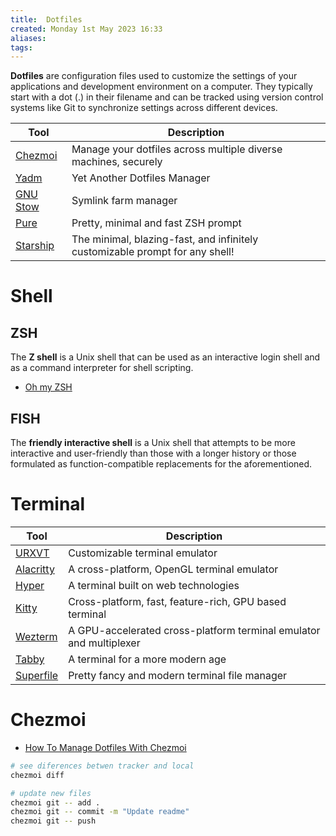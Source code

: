 ```yaml
---
title:  Dotfiles
created: Monday 1st May 2023 16:33
aliases: 
tags: 
---
```

**Dotfiles** are configuration files used to customize the settings of your applications and development environment on a computer. They typically start with a dot (.) in their filename and can be tracked using version control systems like Git to synchronize settings across different devices.

| Tool                                             | Description                                                                  |
| ------------------------------------------------ | ---------------------------------------------------------------------------- |
| [Chezmoi](https://www.chezmoi.io/)               | Manage your dotfiles across multiple diverse machines, securely              |
| [Yadm](https://yadm.io/)                         | Yet Another Dotfiles Manager                                                 |
| [GNU Stow](https://www.gnu.org/software/stow/)   | Symlink farm manager                                                         |
| [Pure](https://github.com/sindresorhus/pure)     | Pretty, minimal and fast ZSH prompt                                          |
| [Starship](https://github.com/starship/starship) | The minimal, blazing-fast, and infinitely customizable prompt for any shell! |
# Shell

## ZSH

The **Z shell** is a Unix shell that can be used as an interactive login shell and as a command interpreter for shell scripting.

- [Oh my ZSH](https://ohmyz.sh/)
## FISH

The **friendly interactive shell** is a Unix shell that attempts to be more interactive and user-friendly than those with a longer history or those formulated as function-compatible replacements for the aforementioned.
# Terminal

| Tool                                                   | Description                                                        |
| ------------------------------------------------------ | ------------------------------------------------------------------ |
| [URXVT](https://wiki.archlinux.org/title/Rxvt-unicode) | Customizable terminal emulator                                     |
| [Alacritty](https://github.com/alacritty/alacritty)    | A cross-platform, OpenGL terminal emulator                         |
| [Hyper](https://github.com/vercel/hyper)               | A terminal built on web technologies                               |
| [Kitty](https://github.com/kovidgoyal/kitty)           | Cross-platform, fast, feature-rich, GPU based terminal             |
| [Wezterm](https://github.com/wez/wezterm)              | A GPU-accelerated cross-platform terminal emulator and multiplexer |
| [Tabby](https://github.com/Eugeny/tabby)               | A terminal for a more modern age                                   |
| [Superfile](https://github.com/yorukot/superfile)      | Pretty fancy and modern terminal file manager                      |
# Chezmoi

- [How To Manage Dotfiles With Chezmoi](https://jerrynsh.com/how-to-manage-dotfiles-with-chezmoi/)

```bash
# see diferences betwen tracker and local
chezmoi diff

# update new files
chezmoi git -- add .
chezmoi git -- commit -m "Update readme"
chezmoi git -- push
```